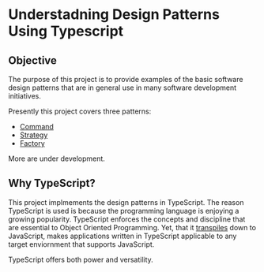 # Understadning Design Patterns Using Typescript

## Objective

The purpose of this project is to provide examples of the basic software design patterns that are in general use in many software development initiatives.

Presently this project covers three patterns:

* [Command](./command)
* [Strategy](./strategy)
* [Factory](./factory)

More are under development.

## Why TypeScript?

This project implmements the design patterns in TypeScript. The reason TypeScript is used is because the programming language is enjoying a growing popularity. TypeScript enforces the concepts and discipline that are essential to Object Oriented Programming. Yet, that it [transpiles](https://en.wikipedia.org/wiki/Source-to-source_compiler) down to JavaScript, makes applications written in TypeScript applicable to any target enviornment that supports JavaScript. 

TypeScript offers both power and versatility.



